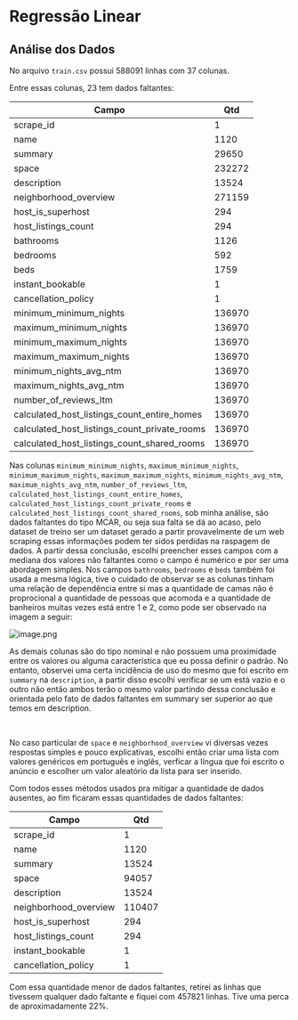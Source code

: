 # Regressão Linear
## Análise dos Dados
No arquivo `train.csv` possui 588091 linhas com 37 colunas.

Entre essas colunas, 23 tem dados faltantes:

| Campo                                             | Qtd   |
|---------------------------------------------------|-------|
| scrape_id                                         | 1     |
| name                                              | 1120  |
| summary                                           | 29650 |
| space                                             | 232272|
| description                                       | 13524 |
| neighborhood_overview                             | 271159|
| host_is_superhost                                 | 294   |
| host_listings_count                               | 294   |
| bathrooms                                         | 1126  |
| bedrooms                                          | 592   |
| beds                                              | 1759  |
| instant_bookable                                  | 1     |
| cancellation_policy                               | 1     |
| minimum_minimum_nights                            | 136970|
| maximum_minimum_nights                            | 136970|
| minimum_maximum_nights                            | 136970|
| maximum_maximum_nights                            | 136970|
| minimum_nights_avg_ntm                            | 136970|
| maximum_nights_avg_ntm                            | 136970|
| number_of_reviews_ltm                             | 136970|
| calculated_host_listings_count_entire_homes       | 136970|
| calculated_host_listings_count_private_rooms      | 136970|
| calculated_host_listings_count_shared_rooms       | 136970|

Nas colunas `minimum_minimum_nights`, `maximum_minimum_nights`, `minimum_maximum_nights`, `maximum_maximum_nights`, `minimum_nights_avg_ntm`, `maximum_nights_avg_ntm`, `number_of_reviews_ltm`, `calculated_host_listings_count_entire_homes`, `calculated_host_listings_count_private_rooms` e `calculated_host_listings_count_shared_rooms`, sob minha análise, são dados faltantes do tipo MCAR, ou seja sua falta se dá ao acaso, pelo dataset de treino ser um dataset gerado a partir provavelmente de um web scraping essas informações podem ter sidos perdidas na raspagem de dados.
A partir dessa conclusão, escolhi preencher esses campos com a mediana dos valores não faltantes como o campo é numérico e por ser uma abordagem simples.
Nos campos `bathrooms`, `bedrooms` e `beds` também foi usada a mesma lógica, tive o cuidado de observar se as colunas tinham uma relação de dependência entre si mas a quantidade de camas não é proprocional a quantidade de pessoas que acomoda e a quantidade de banheiros muitas vezes está entre 1 e 2, como pode ser observado na imagem a seguir:

![image.png]()
<br>

As demais colunas são do tipo nominal e não possuem uma proximidade entre os valores ou alguma característica que eu possa definir o padrão. No entanto, observei uma certa incidência de uso do mesmo que foi escrito em `summary` na `description`, a partir disso escolhi verificar se um está vazio e o outro não então ambos terão o mesmo valor partindo dessa conclusão e orientada pelo fato de dados faltantes em summary ser superior ao que temos em description.

<br>

No caso particular de `space` e `neighborhood_overview` vi diversas vezes respostas simples e pouco explicativas, escolhi então criar uma lista com valores genéricos em português e inglês, verficar a língua que foi escrito o anúncio e escolher um valor aleatório da lista para ser inserido.

Com todos esses métodos usados pra mitigar a quantidade de dados ausentes, ao fim ficaram essas quantidades de dados faltantes:

| Campo                    | Qtd    |
|--------------------------|--------|
| scrape_id                | 1      |
| name                     | 1120   |
| summary                  | 13524  |
| space                    | 94057  |
| description              | 13524  |
| neighborhood_overview    | 110407 |
| host_is_superhost        | 294    |
| host_listings_count      | 294    |
| instant_bookable         | 1      |
| cancellation_policy      | 1      |


Com essa quantidade menor de dados faltantes, retirei as linhas que tivessem qualquer dado faltante e fiquei com 457821 linhas.
Tive uma perca de aproximadamente 22%.


